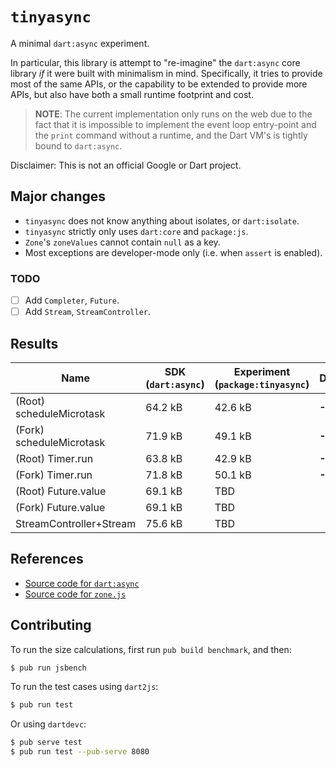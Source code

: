 # `tinyasync`

A minimal `dart:async` experiment.

In particular, this library is attempt to "re-imagine" the `dart:async` core
library _if_ it were built with minimalism in mind. Specifically, it tries to
provide most of the same APIs, or the capability to be extended to provide more
APIs, but also have both a small runtime footprint and cost.

> **NOTE**: The current implementation only runs on the web due to the fact
that it is impossible to implement the event loop entry-point and the `print`
command without a runtime, and the Dart VM's is tightly bound to `dart:async`.

Disclaimer: This is not an official Google or Dart project.

## Major changes
* `tinyasync` does not know anything about isolates, or `dart:isolate`.
* `tinyasync` strictly only uses `dart:core` and `package:js`.
* `Zone`'s `zoneValues` cannot contain `null` as a key.
* Most exceptions are developer-mode only (i.e. when `assert` is enabled).

### TODO
* [ ] Add `Completer`, `Future`.
* [ ] Add `Stream`, `StreamController`.

## Results

| Name                            | SDK (`dart:async`)   | Experiment (`package:tinyasync`)   | Difference   |
| ------------------------------- | -------------------- | ---------------------------------- | ------------ |
| (Root) scheduleMicrotask        | 64.2 kB              | 42.6 kB                            | **-21.6 kB** |
| (Fork) scheduleMicrotask        | 71.9 kB              | 49.1 kB                            | **-22.8 kB** |
| (Root) Timer.run                | 63.8 kB              | 42.9 kB                            | **-20.9 kB** |
| (Fork) Timer.run                | 71.8 kB              | 50.1 kB                            | **-21.7 kB** |
| (Root) Future.value             | 69.1 kB              | TBD                                |              |
| (Fork) Future.value             | 69.1 kB              | TBD                                |              |
| StreamController+Stream         | 75.6 kB              | TBD                                |              |

## References
* [Source code for `dart:async`](https://github.com/dart-lang/sdk/tree/master/sdk/lib/async)
* [Source code for `zone.js`](https://github.com/angular/zone.js/)

## Contributing
To run the size calculations, first run `pub build benchmark`, and then:

```bash
$ pub run jsbench
```

To run the test cases using `dart2js`:

```bash
$ pub run test
```

Or using `dartdevc`:

```bash
$ pub serve test
$ pub run test --pub-serve 8080
```

